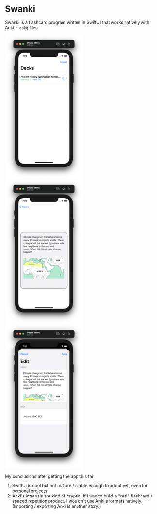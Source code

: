 # Swanki

Swanki is a flashcard program written in SwiftUI that works natively with Anki `*.apkg` files.

<img src="Docs/deck-view.png" width=256>
<img src="Docs/card-view.png" width=256>
<img src="Docs/edit-view.png" width=256>


My conclusions after getting the app this far:

1. SwiftUI is cool but not mature / stable enough to adopt yet, even for personal projects
2. Anki's internals are kind of cryptic. If I was to build a "real" flashcard / spaced repetition product, I wouldn't use Anki's formats natively. (Importing / exporting Anki is another story.)